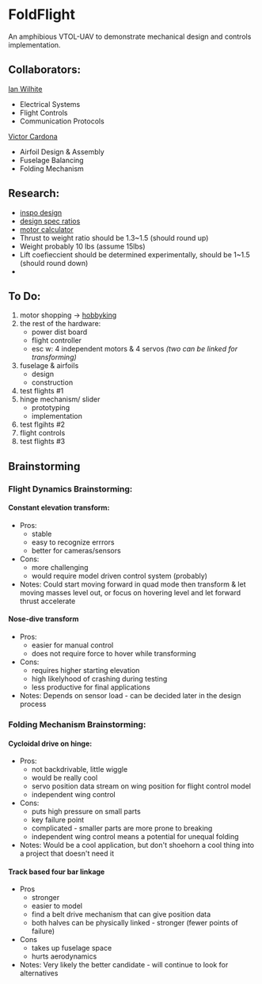 # FoldFlight
An amphibious VTOL-UAV to demonstrate mechanical design and controls implementation.

## Collaborators:

[Ian Wilhite](linkedin.com/in/ian-wilhite)
- Electrical Systems
- Flight Controls
- Communication Protocols

[Victor Cardona](linkedin.com/in/victor-cardona-6b6856235/)
- Airfoil Design & Assembly
- Fuselage Balancing
- Folding Mechanism 


## Research:
- [inspo design](https://pterodynamics.com)
- [design spec ratios](https://www.radiocontrolinfo.com/rc-calculators/rc-airplane-design-calculator/)
- [motor calculator](https://rcplanes.online/calc_motor.htm)
- Thrust to weight ratio should be 1.3~1.5 (should round up)
- Weight probably 10 lbs (assume 15lbs)
- Lift coefieccient should be determined experimentally, should be 1~1.5 (should round down)
- 

## To Do:

1) motor shopping -> [hobbyking](https://hobbyking.com/en_us/power-systems/electric-motors.html#q=&idx=hbk_live_magento_en_us_products&dFR%5Bin_stock%5D%5B0%5D=1&dFR%5Bmotor_can_type%5D%5B0%5D=Outrunner&dFR%5Bmotor_features%5D%5B0%5D=Brushless%20-%20Sensorless&dFR%5Bwarehouses%5D%5B0%5D=USA&dFR%5Bwarehouses%5D%5B1%5D=Global&dFR%5Bwarehouses_stock_data%5D%5B0%5D=USA%7C3&dFR%5Bwarehouses_stock_data%5D%5B1%5D=Global%7C3&hFR%5Bcategories.level0%5D%5B0%5D=Power%20Systems%20%2F%2F%2F%20Electric%20Motors&nR%5Bhbk_price.stock_2_group_2%5D%5B<%3D%5D%5B0%5D=51&is_v=1)
2) the rest of the hardware: 
    - power dist board
    - flight controller
    - esc w: 4 independent motors & 4 servos *(two can be linked for transforming)*
3) fuselage & airfoils
    - design
    - construction
4) test flights #1
5) hinge mechanism/ slider
    - prototyping
    - implementation
6) test flgihts #2
7) flight controls
8) test flights #3  

## Brainstorming 

### Flight Dynamics Brainstorming:

#### Constant elevation transform: 

* Pros:
    - stable
    - easy to recognize errrors 
    - better for cameras/sensors
* Cons:
    - more challenging
    - would require model driven control system (probably)
* Notes:
    Could start moving forward in quad mode then transform & let moving masses level out, or focus on hovering level and let forward thrust accelerate

#### Nose-dive transform
* Pros:
    - easier for manual control
    - does not require force to hover while transforming
* Cons: 
    - requires higher starting elevation
    - high likelyhood of crashing during testing
    - less productive for final applications
* Notes:
    Depends on sensor load - can be decided later in the design process

### Folding Mechanism Brainstorming:

#### Cycloidal drive on hinge:
* Pros:
    - not backdrivable, little wiggle
    - would be really cool
    - servo position data stream on wing position for flight control model
    - independent wing control
* Cons: 
    - puts high pressure on small parts
    - key failure point
    - complicated - smaller parts are more prone to breaking
    - independent wing control means a potential for unequal folding 
* Notes:
    Would be a cool application, but don't shoehorn a cool thing into a project that doesn't need it

#### Track based four bar linkage
* Pros
    - stronger
    - easier to model
    - find a belt drive mechanism that can give position data
    - both halves can be physically linked - stronger (fewer points of failure)
* Cons
    - takes up fuselage space
    - hurts aerodynamics
* Notes:
    Very likely the better candidate - will continue to look for alternatives
